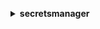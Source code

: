 **<details ><summary style="color:none;">secretsmanager</summary><blockquote>**

- **<details><summary style="color:none;"><b><u>cancel-rotate-secret</b></u></summary><blockquote>**

  * **<p style="color:none;">--secret-id</p>**
  * **<p style="color:none;">--cli-input-json</p>**
  * **<p style="color:none;">--cli-input-yaml</p>**
  * **<p style="color:none;">--generate-cli-skeleton</p>**

  </br>

  <p style="color:red;">**Description**</p>

  </br>

  ## **Examples**

  ```bash

  ```
  ```json

  ```

  </br>

- **<details><summary style="color:none;"><b><u>create-secret</b></u></summary><blockquote>**

  * **<p style="color:none;">--name</p>**
  * **<p style="color:none;">--client-request-token</p>**
  * **<p style="color:none;">--description</p>**
  * **<p style="color:none;">--kms-key-id</p>**
  * **<p style="color:none;">--secret-binary</p>**
  * **<p style="color:none;">--secret-string</p>**
  * **<p style="color:none;">--tags</p>**
  * **<p style="color:none;">--add-replica-regions</p>**
  * **<p style="color:none;">--force-overwrite-replica-secret</p>**
  * **<p style="color:none;">--no-force-overwrite-replica-secret</p>**
  * **<p style="color:none;">--cli-input-json</p>**
  * **<p style="color:none;">--cli-input-yaml</p>**
  * **<p style="color:none;">--generate-cli-skeleton</p>**

  </br>

  <p style="color:red;">**Description**</p>

  </br>

  ## **Examples**

  ```bash

  ```
  ```json

  ```

  </br>

- **<details><summary style="color:none;"><b><u>delete-resource-policy</b></u></summary><blockquote>**

  * **<p style="color:none;">--secret-id</p>**
  * **<p style="color:none;">--cli-input-json</p>**
  * **<p style="color:none;">--cli-input-yaml</p>**
  * **<p style="color:none;">--generate-cli-skeleton</p>**

  </br>

  <p style="color:red;">**Description**</p>

  </br>

  ## **Examples**

  ```bash

  ```
  ```json

  ```

  </br>

- **<details><summary style="color:none;"><b><u>delete-secret</b></u></summary><blockquote>**

  * **<p style="color:none;">--secret-id</p>**
  * **<p style="color:none;">--recovery-window-in-days</p>**
  * **<p style="color:none;">--force-delete-without-recovery</p>**
  * **<p style="color:none;">--no-force-delete-without-recovery</p>**
  * **<p style="color:none;">--cli-input-json</p>**
  * **<p style="color:none;">--cli-input-yaml</p>**
  * **<p style="color:none;">--generate-cli-skeleton</p>**

  </br>

  <p style="color:red;">**Description**</p>

  </br>

  ## **Examples**

  ```bash

  ```
  ```json

  ```

  </br>

- **<details><summary style="color:none;"><b><u>describe-secret</b></u></summary><blockquote>**

  * **<p style="color:none;">--secret-id</p>**
  * **<p style="color:none;">--cli-input-json</p>**
  * **<p style="color:none;">--cli-input-yaml</p>**
  * **<p style="color:none;">--generate-cli-skeleton</p>**

  </br>

  <p style="color:red;">**Description**</p>

  </br>

  ## **Examples**

  ```bash

  ```
  ```json

  ```

  </br>

- **<details><summary style="color:none;"><b><u>get-random-password</b></u></summary><blockquote>**

  * **<p style="color:none;">--password-length</p>**
  * **<p style="color:none;">--exclude-characters</p>**
  * **<p style="color:none;">--exclude-numbers</p>**
  * **<p style="color:none;">--no-exclude-numbers</p>**
  * **<p style="color:none;">--exclude-punctuation</p>**
  * **<p style="color:none;">--no-exclude-punctuation</p>**
  * **<p style="color:none;">--exclude-uppercase</p>**
  * **<p style="color:none;">--no-exclude-uppercase</p>**
  * **<p style="color:none;">--exclude-lowercase</p>**
  * **<p style="color:none;">--no-exclude-lowercase</p>**
  * **<p style="color:none;">--include-space</p>**
  * **<p style="color:none;">--no-include-space</p>**
  * **<p style="color:none;">--require-each-included-type</p>**
  * **<p style="color:none;">--no-require-each-included-type</p>**
  * **<p style="color:none;">--cli-input-json</p>**
  * **<p style="color:none;">--cli-input-yaml</p>**
  * **<p style="color:none;">--generate-cli-skeleton</p>**

  </br>

  <p style="color:red;">**Description**</p>

  </br>

  ## **Examples**

  ```bash

  ```
  ```json

  ```

  </br>

- **<details><summary style="color:none;"><b><u>get-resource-policy</b></u></summary><blockquote>**

  * **<p style="color:none;">--secret-id</p>**
  * **<p style="color:none;">--cli-input-json</p>**
  * **<p style="color:none;">--cli-input-yaml</p>**
  * **<p style="color:none;">--generate-cli-skeleton</p>**

  </br>

  <p style="color:red;">**Description**</p>

  </br>

  ## **Examples**

  ```bash

  ```
  ```json

  ```

  </br>

- **<details><summary style="color:none;"><b><u>get-secret-value</b></u></summary><blockquote>**

  * **<p style="color:none;">--secret-id</p>**
  * **<p style="color:none;">--version-id</p>**
  * **<p style="color:none;">--version-stage</p>**
  * **<p style="color:none;">--cli-input-json</p>**
  * **<p style="color:none;">--cli-input-yaml</p>**
  * **<p style="color:none;">--generate-cli-skeleton</p>**

  </br>

  <p style="color:red;">**Description**</p>

  </br>

  ## **Examples**

  ```bash

  ```
  ```json

  ```

  </br>

- **<details><summary style="color:none;"><b><u>help</b></u></summary><blockquote>**

  * **<p style="color:none;"></p>**

  </br>

  <p style="color:red;">**Description**</p>

  </br>

  ## **Examples**

  ```bash

  ```
  ```json

  ```

  </br>

- **<details><summary style="color:none;"><b><u>list-secrets</b></u></summary><blockquote>**

  * **<p style="color:none;">--filters</p>**
  * **<p style="color:none;">--sort-order</p>**
  * **<p style="color:none;">--cli-input-json</p>**
  * **<p style="color:none;">--cli-input-yaml</p>**
  * **<p style="color:none;">--starting-token</p>**
  * **<p style="color:none;">--page-size</p>**
  * **<p style="color:none;">--max-items</p>**
  * **<p style="color:none;">--generate-cli-skeleton</p>**

  </br>

  <p style="color:red;">**Description**</p>

  </br>

  ## **Examples**

  ```bash

  ```
  ```json

  ```

  </br>

- **<details><summary style="color:none;"><b><u>list-secret-version-ids</b></u></summary><blockquote>**

  * **<p style="color:none;">--secret-id</p>**
  * **<p style="color:none;">--max-results</p>**
  * **<p style="color:none;">--next-token</p>**
  * **<p style="color:none;">--include-deprecated</p>**
  * **<p style="color:none;">--no-include-deprecated</p>**
  * **<p style="color:none;">--cli-input-json</p>**
  * **<p style="color:none;">--cli-input-yaml</p>**
  * **<p style="color:none;">--generate-cli-skeleton</p>**

  </br>

  <p style="color:red;">**Description**</p>

  </br>

  ## **Examples**

  ```bash

  ```
  ```json

  ```

  </br>

- **<details><summary style="color:none;"><b><u>put-resource-policy</b></u></summary><blockquote>**

  * **<p style="color:none;">--secret-id</p>**
  * **<p style="color:none;">--resource-policy</p>**
  * **<p style="color:none;">--block-public-policy</p>**
  * **<p style="color:none;">--no-block-public-policy</p>**
  * **<p style="color:none;">--cli-input-json</p>**
  * **<p style="color:none;">--cli-input-yaml</p>**
  * **<p style="color:none;">--generate-cli-skeleton</p>**

  </br>

  <p style="color:red;">**Description**</p>

  </br>

  ## **Examples**

  ```bash

  ```
  ```json

  ```

  </br>

- **<details><summary style="color:none;"><b><u>put-secret-value</b></u></summary><blockquote>**

  * **<p style="color:none;">--secret-id</p>**
  * **<p style="color:none;">--client-request-token</p>**
  * **<p style="color:none;">--secret-binary</p>**
  * **<p style="color:none;">--secret-string</p>**
  * **<p style="color:none;">--version-stages</p>**
  * **<p style="color:none;">--cli-input-json</p>**
  * **<p style="color:none;">--cli-input-yaml</p>**
  * **<p style="color:none;">--generate-cli-skeleton</p>**

  </br>

  <p style="color:red;">**Description**</p>

  </br>

  ## **Examples**

  ```bash

  ```
  ```json

  ```

  </br>

- **<details><summary style="color:none;"><b><u>remove-regions-from-replication</b></u></summary><blockquote>**

  * **<p style="color:none;">--secret-id</p>**
  * **<p style="color:none;">--remove-replica-regions</p>**
  * **<p style="color:none;">--cli-input-json</p>**
  * **<p style="color:none;">--cli-input-yaml</p>**
  * **<p style="color:none;">--generate-cli-skeleton</p>**

  </br>

  <p style="color:red;">**Description**</p>

  </br>

  ## **Examples**

  ```bash

  ```
  ```json

  ```

  </br>

- **<details><summary style="color:none;"><b><u>replicate-secret-to-regions</b></u></summary><blockquote>**

  * **<p style="color:none;">--secret-id</p>**
  * **<p style="color:none;">--add-replica-regions</p>**
  * **<p style="color:none;">--force-overwrite-replica-secret</p>**
  * **<p style="color:none;">--no-force-overwrite-replica-secret</p>**
  * **<p style="color:none;">--cli-input-json</p>**
  * **<p style="color:none;">--cli-input-yaml</p>**
  * **<p style="color:none;">--generate-cli-skeleton</p>**

  </br>

  <p style="color:red;">**Description**</p>

  </br>

  ## **Examples**

  ```bash

  ```
  ```json

  ```

  </br>

- **<details><summary style="color:none;"><b><u>restore-secret</b></u></summary><blockquote>**

  * **<p style="color:none;">--secret-id</p>**
  * **<p style="color:none;">--cli-input-json</p>**
  * **<p style="color:none;">--cli-input-yaml</p>**
  * **<p style="color:none;">--generate-cli-skeleton</p>**

  </br>

  <p style="color:red;">**Description**</p>

  </br>

  ## **Examples**

  ```bash

  ```
  ```json

  ```

  </br>

- **<details><summary style="color:none;"><b><u>rotate-secret</b></u></summary><blockquote>**

  * **<p style="color:none;">--secret-id</p>**
  * **<p style="color:none;">--client-request-token</p>**
  * **<p style="color:none;">--rotation-lambda-arn</p>**
  * **<p style="color:none;">--rotation-rules</p>**
  * **<p style="color:none;">--cli-input-json</p>**
  * **<p style="color:none;">--cli-input-yaml</p>**
  * **<p style="color:none;">--generate-cli-skeleton</p>**

  </br>

  <p style="color:red;">**Description**</p>

  </br>

  ## **Examples**

  ```bash

  ```
  ```json

  ```

  </br>

- **<details><summary style="color:none;"><b><u>stop-replication-to-replica</b></u></summary><blockquote>**

  * **<p style="color:none;">--secret-id</p>**
  * **<p style="color:none;">--cli-input-json</p>**
  * **<p style="color:none;">--cli-input-yaml</p>**
  * **<p style="color:none;">--generate-cli-skeleton</p>**

  </br>

  <p style="color:red;">**Description**</p>

  </br>

  ## **Examples**

  ```bash

  ```
  ```json

  ```

  </br>

- **<details><summary style="color:none;"><b><u>tag-resource</b></u></summary><blockquote>**

  * **<p style="color:none;">--secret-id</p>**
  * **<p style="color:none;">--tags</p>**
  * **<p style="color:none;">--cli-input-json</p>**
  * **<p style="color:none;">--cli-input-yaml</p>**
  * **<p style="color:none;">--generate-cli-skeleton</p>**

  </br>

  <p style="color:red;">**Description**</p>

  </br>

  ## **Examples**

  ```bash

  ```
  ```json

  ```

  </br>

- **<details><summary style="color:none;"><b><u>untag-resource</b></u></summary><blockquote>**

  * **<p style="color:none;">--secret-id</p>**
  * **<p style="color:none;">--tag-keys</p>**
  * **<p style="color:none;">--cli-input-json</p>**
  * **<p style="color:none;">--cli-input-yaml</p>**
  * **<p style="color:none;">--generate-cli-skeleton</p>**

  </br>

  <p style="color:red;">**Description**</p>

  </br>

  ## **Examples**

  ```bash

  ```
  ```json

  ```

  </br>

- **<details><summary style="color:none;"><b><u>update-secret</b></u></summary><blockquote>**

  * **<p style="color:none;">--secret-id</p>**
  * **<p style="color:none;">--client-request-token</p>**
  * **<p style="color:none;">--description</p>**
  * **<p style="color:none;">--kms-key-id</p>**
  * **<p style="color:none;">--secret-binary</p>**
  * **<p style="color:none;">--secret-string</p>**
  * **<p style="color:none;">--cli-input-json</p>**
  * **<p style="color:none;">--cli-input-yaml</p>**
  * **<p style="color:none;">--generate-cli-skeleton</p>**

  </br>

  <p style="color:red;">**Description**</p>

  </br>

  ## **Examples**

  ```bash

  ```
  ```json

  ```

  </br>

- **<details><summary style="color:none;"><b><u>update-secret-version-stage</b></u></summary><blockquote>**

  * **<p style="color:none;">--secret-id</p>**
  * **<p style="color:none;">--version-stage</p>**
  * **<p style="color:none;">--remove-from-version-id</p>**
  * **<p style="color:none;">--move-to-version-id</p>**
  * **<p style="color:none;">--cli-input-json</p>**
  * **<p style="color:none;">--cli-input-yaml</p>**
  * **<p style="color:none;">--generate-cli-skeleton</p>**

  </br>

  <p style="color:red;">**Description**</p>

  </br>

  ## **Examples**

  ```bash

  ```
  ```json

  ```

  </br>

- **<details><summary style="color:none;"><b><u>validate-resource-policy</b></u></summary><blockquote>**

  * **<p style="color:none;">--secret-id</p>**
  * **<p style="color:none;">--resource-policy</p>**
  * **<p style="color:none;">--cli-input-json</p>**
  * **<p style="color:none;">--cli-input-yaml</p>**
  * **<p style="color:none;">--generate-cli-skeleton</p>**

  </br>

  <p style="color:red;">**Description**</p>

  </br>

  ## **Examples**

  ```bash

  ```
  ```json

  ```

  </br>

</blockquote></details>
</blockquote></details>
</blockquote></details>
</blockquote></details>
</blockquote></details>
</blockquote></details>
</blockquote></details>
</blockquote></details>
</blockquote></details>
</blockquote></details>
</blockquote></details>
</blockquote></details>
</blockquote></details>
</blockquote></details>
</blockquote></details>
</blockquote></details>
</blockquote></details>
</blockquote></details>
</blockquote></details>
</blockquote></details>
</blockquote></details>
</blockquote></details>
</blockquote></details>
</blockquote></details>
